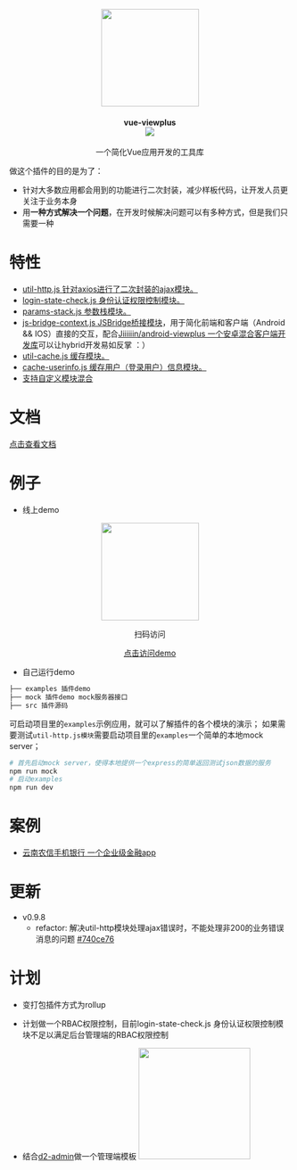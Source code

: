 <p align="center">
  <a href="https://github.com/Jiiiiiin/vue-viewplus">
    <img src="https://ws3.sinaimg.cn/large/006tNbRwgy1fwq8xk9nh9j305k05kdfs.jpg" width="175">
  </a>
</p>
<h4 align="center">vue-viewplus <br> <img src="https://img.shields.io/badge/npm-0.9.8-orange.svg"/></h4>
<p align="center">一个简化Vue应用开发的工具库</p>

做这个插件的目的是为了：

+ 针对大多数应用都会用到的功能进行二次封装，减少样板代码，让开发人员更关注于业务本身
+ 用**一种方式解决一个问题**，在开发时候解决问题可以有多种方式，但是我们只需要一种

# 特性
+ [util-http.js 针对axios进行了二次封装的ajax模块。](http://jiiiiiin.cn/vue-viewplus/#/util-http)
+ [login-state-check.js 身份认证权限控制模块。](http://jiiiiiin.cn/vue-viewplus/#/login-state-check)
+ [params-stack.js 参数栈模块。](http://jiiiiiin.cn/vue-viewplus/#/params-stack)
+ [js-bridge-context.js JSBridge桥接模块](http://jiiiiiin.cn/vue-viewplus/#/js-bridge-context)，用于简化前端和客户端（Android && IOS）直接的交互，配合[Jiiiiiin/android-viewplus 一个安卓混合客户端开发库](https://github.com/Jiiiiiin/android-viewplus)可以让hybrid开发易如反掌 ：）
+ [util-cache.js 缓存模块。](http://jiiiiiin.cn/vue-viewplus/#/util-cache)
+ [cache-userinfo.js 缓存用户（登录用户）信息模块。](http://jiiiiiin.cn/vue-viewplus/#/cache-userinfo)
+ [支持自定义模块混合](http://jiiiiiin.cn/vue-viewplus/#/global_api?id=mixin-)

# 文档
[点击查看文档](http://jiiiiiin.cn/vue-viewplus/)

# 例子

+ 线上demo

<p align="center"><img src="https://ws3.sinaimg.cn/large/006tNbRwgy1fwv0ejzauhj305k05kweb.jpg" width="175"></p>

<p align="center">扫码访问</p>

<p align="center"><a href="http://vue_viewplus_demo.jiiiiiin.cn/Info">点击访问demo</a></p>

+ 自己运行demo

```bash
├── examples 插件demo
├── mock 插件demo mock服务器接口
├── src 插件源码
```

可启动项目里的`examples`示例应用，就可以了解插件的各个模块的演示；
如果需要测试`util-http.js模块`需要启动项目里的`examples`一个简单的本地mock server；

```bash
# 首先启动mock server，使得本地提供一个express的简单返回测试json数据的服务
npm run mock
# 启动examples
npm run dev
```


# 案例

+ [云南农信手机银行 一个企业级金融app](http://sj.qq.com/myapp/detail.htm?apkName=com.csii.mobilebank)

# 更新

+ v0.9.8
  - refactor: 解决util-http模块处理ajax错误时，不能处理非200的业务错误消息的问题 [#740ce76](https://github.com/Jiiiiiin/vue-viewplus/commit/740ce761501bcb1bfae987fb29efd00099460b40)


# 计划

+ 变打包插件方式为rollup

+ 计划做一个RBAC权限控制，目前login-state-check.js 身份认证权限控制模块不足以满足后台管理端的RBAC权限控制

+ 结合[d2-admin](https://gi]thub.com/d2-projects/d2-admin)做一个管理端模板
  <a href="https://github.com/d2-projects/d2-admin" target="_blank"><img src="https://raw.githubusercontent.com/FairyEver/d2-admin/master/doc/image/d2-admin@2x.png" width="200"></a>

